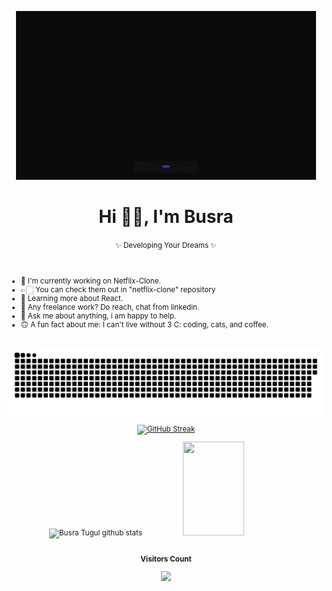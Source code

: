<div align="center" width=480 height=270>

  ![Developer cat](./giphy.gif)

  # Hi 👋🏻, I'm Busra 
  <small>✨ Developing Your Dreams ✨


</div>
<br>

+ 💜  I'm currently working on Netflix-Clone. 
+  👉🏻  You can check them out in "netflix-clone" repository 
+  🌱  Learning more about React.
+  💼  Any freelance work? Do reach, chat from linkedin.
+  💬  Ask me about anything, i am happy to help.
+  🙃  A fun fact about me: I can't live without 3 C: coding, cats, and coffee.
  

 <br>
 
 <picture>
  <source media="(prefers-color-scheme: dark)" srcset="https://raw.githubusercontent.com/busratugul/busratugul/output/github-contribution-grid-snake-dark.svg">
  <source media="(prefers-color-scheme: light)" srcset="https://raw.githubusercontent.com/busratugul/busratugul/output/github-contribution-grid-snake.svg">
  <img alt="github contribution grid snake animation" src="https://raw.githubusercontent.com/busratugul/busratugul/output/github-contribution-grid-snake.svg">
</picture>
 
<!-- <p align="center"> <a href="https://www.w3.org/html/" target="_blank" rel="noreferrer"> <img src="https://raw.githubusercontent.com/devicons/devicon/master/icons/html5/html5-original-wordmark.svg" alt="html5" width="40" height="40"/> </a><a href="https://www.w3schools.com/css/" target="_blank" rel="noreferrer"> <img src="https://raw.githubusercontent.com/devicons/devicon/master/icons/css3/css3-original-wordmark.svg" alt="css3" width="40" height="40"/> </a>  <a href="https://developer.mozilla.org/en-US/docs/Web/JavaScript" target="_blank" rel="noreferrer"> <img src="https://raw.githubusercontent.com/devicons/devicon/master/icons/javascript/javascript-original.svg" alt="javascript" width="40" height="40"/> </a> <a href="https://reactjs.org/" target="_blank" rel="noreferrer"> <img src="https://raw.githubusercontent.com/devicons/devicon/master/icons/react/react-original-wordmark.svg" alt="react" width="40" height="40"/> </a> <a href="https://getbootstrap.com" target="_blank" rel="noreferrer"> <img src="https://raw.githubusercontent.com/devicons/devicon/master/icons/bootstrap/bootstrap-plain-wordmark.svg" alt="bootstrap" width="40" height="40"/> </a>  </p> -->



<div align="center">

[![GitHub Streak](https://github-readme-streak-stats.herokuapp.com?user=BusraTugul&theme=vision-friendly-dark)](https://git.io/streak-stats)


<div>  
  <img width="49%" height="150px" src="https://github-readme-stats.vercel.app/api?username=BusraTugul&show_icons=true&count_private=false&hide_border=true&title_color=9932CC&icon_color=9932CC&text_color=c9d1d9&bg_color=0d1117" alt="Busra Tugul github stats" /> 
  <img width="44%" height="150px" src="https://github-readme-stats.vercel.app/api/top-langs/?username=BusraTugul&layout=compact&hide_border=true&title_color=9932CC&text_color=EE82EE&bg_color=0d1117" />
  </div>
</div>


<div align="center">
<br><p align="centre"><b>Visitors Count</b></p>  
<p align="center"><img align="center" src="https://profile-counter.glitch.me/{BusraTugul}/count.svg" /></p> 
<br>
</div>



